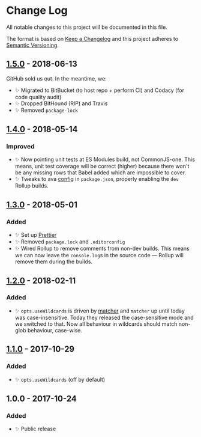 # Change Log

All notable changes to this project will be documented in this file.

The format is based on [Keep a Changelog](http://keepachangelog.com/)
and this project adheres to [Semantic Versioning](http://semver.org/).

## [1.5.0] - 2018-06-13

GitHub sold us out. In the meantime, we:

- ✨ Migrated to BitBucket (to host repo + perform CI) and Codacy (for code quality audit)
- ✨ Dropped BitHound (RIP) and Travis
- ✨ Removed `package-lock`

## [1.4.0] - 2018-05-14

### Improved

- ✨ Now pointing unit tests at ES Modules build, not CommonJS-one. This means, unit test coverage will be correct (higher) because there won't be any missing rows that Babel added which are impossible to cover.
- ✨ Tweaks to ava [config](https://github.com/avajs/ava/blob/master/docs/recipes/es-modules.md) in `package.json`, properly enabling the `dev` Rollup builds.

## [1.3.0] - 2018-05-01

### Added

- ✨ Set up [Prettier](https://prettier.io)
- ✨ Removed `package.lock` and `.editorconfig`
- ✨ Wired Rollup to remove comments from non-dev builds. This means we can now leave the `console.log`s in the source code — Rollup will remove them during the builds.

## [1.2.0] - 2018-02-11

### Added

- ✨ `opts.useWildcards` is driven by [matcher](https://github.com/sindresorhus/matcher) and `matcher` up until today was case-insensitive. Today they released the case-sensitive mode and we switched to that. Now all behaviour in wildcards should match non-glob behaviour, case-wise.

## [1.1.0] - 2017-10-29

### Added

- ✨ `opts.useWildcards` (off by default)

## 1.0.0 - 2017-10-24

### Added

- ✨ Public release

[1.1.0]: https://bitbucket.org/codsen/ast-compare/branches/compare/v1.1.0%0Dv1.0.1#diff
[1.2.0]: https://bitbucket.org/codsen/ast-compare/branches/compare/v1.2.0%0Dv1.1.7#diff
[1.3.0]: https://bitbucket.org/codsen/ast-compare/branches/compare/v1.3.0%0Dv1.2.2#diff
[1.4.0]: https://bitbucket.org/codsen/ast-compare/branches/compare/v1.4.0%0Dv1.3.1#diff
[1.5.0]: https://bitbucket.org/codsen/ast-compare/branches/compare/v1.5.0%0Dv1.4.1#diff
